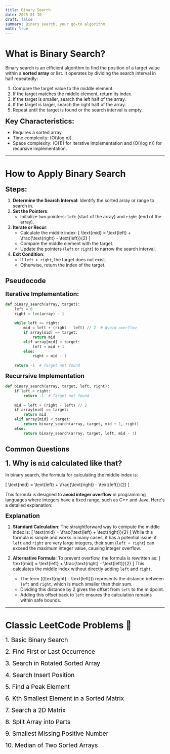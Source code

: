 ```yaml
---
title: Binary Search
date: 2025-01-10
draft: false
summary: Binary search, your go-to algorithm
math: true
---
```


# **What is Binary Search?**
Binary search is an efficient algorithm to find the position of a target value within a **sorted array** or list. It operates by dividing the search interval in half repeatedly:

1. Compare the target value to the middle element.
2. If the target matches the middle element, return its index.
3. If the target is smaller, search the left half of the array.
4. If the target is larger, search the right half of the array.
5. Repeat until the target is found or the search interval is empty.

<span style="font-size: 22px;"><strong>Key Characteristics:</strong></span>
- Requires a sorted array.
- Time complexity: \(O(\log n)\).
- Space complexity: \(O(1)\) for iterative implementation and \(O(\log n)\) for recursive implementation.

---

# **How to Apply Binary Search**
<span style="font-size: 22px;"><strong>Steps:</strong></span>
1. **Determine the Search Interval**:
   Identify the sorted array or range to search in.
2. **Set the Pointers**:
   - Initialize two pointers: `left` (start of the array) and `right` (end of the array).
3. **Iterate or Recur**:
   - Calculate the middle index: 
     \[
     \text{mid} = \text{left} + \frac{\text{right} - \text{left}}{2}
     \]
   - Compare the middle element with the target.
   - Update the pointers (`left` or `right`) to narrow the search interval.
4. **Exit Condition**:
   - If `left > right`, the target does not exist.
   - Otherwise, return the index of the target.


## **Pseudocode**
<span style="font-size: 19px;"><strong>Iterative Implementation:</strong></span>
```python
def binary_search(array, target):
    left = 0
    right = len(array) - 1
    
    while left <= right:
        mid = left + (right - left) // 2  # Avoid overflow
        if array[mid] == target:
            return mid
        elif array[mid] < target:
            left = mid + 1
        else:
            right = mid - 1
            
    return -1  # Target not found
```

<span style="font-size: 19px;"><strong>Recurrsive Implementation</strong></span>

```python
def binary_search(array, target, left, right):
    if left > right:
        return -1  # Target not found
    
    mid = left + (right - left) // 2
    if array[mid] == target:
        return mid
    elif array[mid] < target:
        return binary_search(array, target, mid + 1, right)
    else:
        return binary_search(array, target, left, mid - 1)
```

## **Common Questions**
<span style="font-size: 23px;"><strong>1. Why is `mid` calculated like that?</strong></span>

In binary search, the formula for calculating the middle index is:

\[
\text{mid} = \text{left} + \frac{\text{right} - \text{left}}{2}
\]

This formula is designed to **avoid integer overflow** in programming languages where integers have a fixed range, such as C++ and Java. Here's a detailed explanation:

<span style="font-size: 19px;"><strong> Explanation</strong></span>
1. **Standard Calculation**:
   The straightforward way to compute the middle index is:
   \[
   \text{mid} = \frac{\text{left} + \text{right}}{2}
   \]
   While this formula is simple and works in many cases, it has a potential issue: if `left` and `right` are very large integers, their sum (`left + right`) can exceed the maximum integer value, causing integer overflow.

2. **Alternative Formula**:
   To prevent overflow, the formula is rewritten as:
   \[
   \text{mid} = \text{left} + \frac{\text{right} - \text{left}}{2}
   \]
   This calculates the middle index without directly adding `left` and `right`.

   - The term \((\text{right} - \text{left})\) represents the distance between `left` and `right`, which is much smaller than their sum.
   - Dividing this distance by 2 gives the offset from `left` to the midpoint.
   - Adding this offset back to `left` ensures the calculation remains within safe bounds.

---

# **Classic LeetCode Problems 🔗**
<span style="font-size: 19px;"><a href="https://leetcode.com/problems/binary-search/" style="color: black; text-decoration: none;" onmouseover="this.style.color='blue'" onmouseout="this.style.color='black'">1. Basic Binary Search</a></span>

<span style="font-size: 19px;"><a href="https://leetcode.com/problems/find-first-and-last-position-of-element-in-sorted-array/" style="color: black; text-decoration: none;" onmouseover="this.style.color='blue'" onmouseout="this.style.color='black'">2. Find First or Last Occurrence</a></span>

<span style="font-size: 19px;"><a href="https://leetcode.com/problems/search-in-rotated-sorted-array/" style="color: black; text-decoration: none;" onmouseover="this.style.color='blue'" onmouseout="this.style.color='black'">3. Search in Rotated Sorted Array</a></span>

<span style="font-size: 19px;"><a href="https://leetcode.com/problems/search-insert-position/" style="color: black; text-decoration: none;" onmouseover="this.style.color='blue'" onmouseout="this.style.color='black'">4. Search Insert Position</a></span>

<span style="font-size: 19px;"><a href="https://leetcode.com/problems/find-peak-element/" style="color: black; text-decoration: none;" onmouseover="this.style.color='blue'" onmouseout="this.style.color='black'">5. Find a Peak Element</a></span>

<span style="font-size: 19px;"><a href="https://leetcode.com/problems/kth-smallest-element-in-a-sorted-matrix/" style="color: black; text-decoration: none;" onmouseover="this.style.color='blue'" onmouseout="this.style.color='black'">6. Kth Smallest Element in a Sorted Matrix</a></span>

<span style="font-size: 19px;"><a href="https://leetcode.com/problems/search-a-2d-matrix/" style="color: black; text-decoration: none;" onmouseover="this.style.color='blue'" onmouseout="this.style.color='black'">7. Search a 2D Matrix</a></span>

<span style="font-size: 19px;"><a href="https://leetcode.com/problems/split-array-largest-sum/" style="color: black; text-decoration: none;" onmouseover="this.style.color='blue'" onmouseout="this.style.color='black'">8. Split Array into Parts</a></span>

<span style="font-size: 19px;"><a href="https://leetcode.com/problems/kth-missing-positive-number/" style="color: black; text-decoration: none;" onmouseover="this.style.color='blue'" onmouseout="this.style.color='black'">9. Smallest Missing Positive Number</a></span>

<span style="font-size: 19px;"><a href="https://leetcode.com/problems/median-of-two-sorted-arrays/" style="color: black; text-decoration: none;" onmouseover="this.style.color='blue'" onmouseout="this.style.color='black'">10. Median of Two Sorted Arrays</a></span>